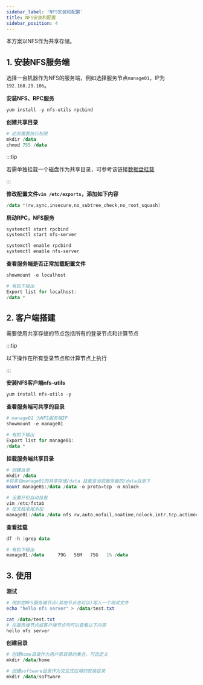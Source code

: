 ```yaml
---
sidebar_label: 'NFS安装和配置'
title: NFS安装和配置
sidebar_position: 4
---
```


本方案以NFS作为共享存储。

## 1. 安装NFS服务端

选择一台机器作为NFS的服务端，例如选择服务节点`manage01`，IP为`192.168.29.106`。

**安装NFS、RPC服务**

```PowerShell
yum install -y nfs-utils rpcbind
```

**创建共享目录**

```PowerShell
# 此处需要执行权限
mkdir /data
chmod 755 /data
```

:::tip

若需单独挂载一个磁盘作为共享目录，可参考该链接[数据盘挂载](./mount-disk.md) 

:::

**修改配置文件`vim /etc/exports`，添加如下内容**

```PowerShell
/data *(rw,sync,insecure,no_subtree_check,no_root_squash)
```

**启动RPC，NFS服务**

```Bash
systemctl start rpcbind 
systemctl start nfs-server 

systemctl enable rpcbind 
systemctl enable nfs-server
```

**查看服务端是否正常加载配置文件**

```PowerShell
showmount -e localhost

# 有如下输出
Export list for localhost:
/data *
```

## 2. 客户端搭建

需要使用共享存储的节点包括所有的登录节点和计算节点

:::tip

以下操作在所有登录节点和计算节点上执行

:::

**安装NFS客户端nfs-utils**

```PowerShell
yum install nfs-utils -y
```

**查看服务端可共享的目录**

```PowerShell
# manage01 为NFS服务端IP
showmount -e manage01

# 有如下输出
Export list for manage01:
/data *
```

**挂载服务端共享目录**

```PowerShell
# 创建目录
mkdir /data
#将来自manage01的共享存储/data 挂载至当前服务器的/data目录下
mount manage01:/data /data -o proto=tcp -o nolock

# 设置开机自动挂载
vim /etc/fstab
# 在文档末尾添加
manage01:/data /data nfs rw,auto,nofail,noatime,nolock,intr,tcp,actimeo=1800 0 0
```

**查看挂载**

```PowerShell
df -h |grep data

# 有如下输出
manage01:/data     79G   56M   75G   1% /data
```

## 3. 使用

**测试**

```PowerShell
# 例如在NFS服务端节点(其他节点也可以)写入一个测试文件
echo "hello nfs server" > /data/test.txt

cat /data/test.txt
# 在服务端节点或客户端节点均可以查看以下内容
hello nfs server
```

**创建目录**

```PowerShell
# 创建home目录作为用户家目录的集合，可自定义
mkdir /data/home

# 创建software目录作为交互式应用的安装目录
mkdir /data/software
```
